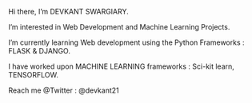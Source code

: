 Hi there, I’m DEVKANT SWARGIARY.


I’m interested in Web Development and Machine Learning Projects.


I’m currently learning Web development using the Python Frameworks : FLASK & DJANGO.


I have worked upon MACHINE LEARNING frameworks : Sci-kit learn, TENSORFLOW.





Reach me @Twitter : @devkant21

<!---
Devkant21/Devkant21 is a ✨ special ✨ repository because its `README.md` (this file) appears on your GitHub profile.
You can click the Preview link to take a look at your changes.
--->
